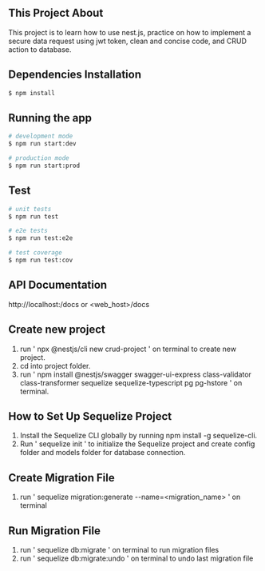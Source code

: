 ## This Project About

This project is to learn how to use nest.js, practice on how to implement a secure data request using jwt token, clean and concise code, and CRUD action to database.

## Dependencies Installation

```bash
$ npm install
```

## Running the app

```bash
# development mode
$ npm run start:dev

# production mode
$ npm run start:prod
```

## Test

```bash
# unit tests
$ npm run test

# e2e tests
$ npm run test:e2e

# test coverage
$ npm run test:cov
```

## API Documentation

http://localhost:<port>/docs or <web_host>/docs

## Create new project

1. run ' npx @nestjs/cli new crud-project ' on terminal to create new project.
2. cd into project folder.
3. run ' npm install @nestjs/swagger swagger-ui-express class-validator class-transformer sequelize sequelize-typescript pg pg-hstore ' on terminal.

## How to Set Up Sequelize Project

1. Install the Sequelize CLI globally by running npm install -g sequelize-cli.
2. Run ' sequelize init ' to initialize the Sequelize project and create config folder and models folder for database connection.

## Create Migration File

1. run ' sequelize migration:generate --name=<migration_name> ' on terminal

## Run Migration File

1. run ' sequelize db:migrate ' on terminal to run migration files
2. run ' sequelize db:migrate:undo ' on terminal to undo last migration file
